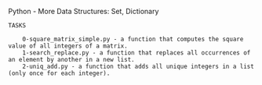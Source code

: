 Python - More Data Structures: Set, Dictionary

	TASKS

		0-square_matrix_simple.py - a function that computes the square value of all integers of a matrix.
		1-search_replace.py - a function that replaces all occurrences of an element by another in a new list.
		2-uniq_add.py - a function that adds all unique integers in a list (only once for each integer).
